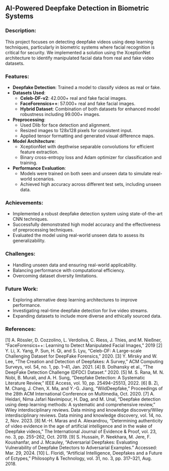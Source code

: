 ## **AI-Powered Deepfake Detection in Biometric Systems**

### Description:
This project focuses on detecting deepfake videos using deep learning techniques, particularly in biometric systems where facial recognition is critical for security. We implemented a solution using the XceptionNet architecture to identify manipulated facial data from real and fake video datasets.

### Features:
- **Deepfake Detection**: Trained a model to classify videos as real or fake.
- **Datasets Used**:
  - **Celeb-DF-v2**: 42.000+ real and fake facial images.
  - **FaceForensics++**:  57.000+ real and fake facial images.
  - **Hybrid Dataset**: Combination of both datasets for enhanced model robustness including 99.000+ images.
- **Preprocessing**: 
  - Used Dlib for face detection and alignment.
  - Resized images to 128x128 pixels for consistent input.
  - Applied tensor formatting and generated visual difference maps.
- **Model Architecture**:
  - XceptionNet with depthwise separable convolutions for efficient feature extraction.
  - Binary cross-entropy loss and Adam optimizer for classification and training.
- **Performance Evaluation**:
  - Models were trained on both seen and unseen data to simulate real-world scenarios.
  - Achieved high accuracy across different test sets, including unseen data.
  
### Achievements:
- Implemented a robust deepfake detection system using state-of-the-art CNN techniques.
- Successfully demonstrated high model accuracy and the effectiveness of preprocessing techniques.
- Evaluated the model using real-world unseen data to assess its generalizability.

### Challenges:
- Handling unseen data and ensuring real-world applicability.
- Balancing performance with computational efficiency.
- Overcoming dataset diversity limitations.

### Future Work:
- Exploring alternative deep learning architectures to improve performance.
- Investigating real-time deepfake detection for live video streams.
- Expanding datasets to include more diverse and ethically sourced data.

### References:
[1] A. Rössler, D. Cozzolino, L. Verdoliva, C. Riess, J. Thies, and M. Nießner, “FaceForensics++: Learning to Detect Manipulated Facial Images,” 2019
[2] Y. Li, X. Yang, P. Sun, H. Qi, and S. Lyu, “Celeb-DF: A Large-scale Challenging Dataset for DeepFake Forensics,” 2020.
[3] Y. Mirsky and W. Lee, “The Creation and Detection of Deepfakes: A Survey,” ACM Computing Surveys, vol. 54, no. 1, pp. 1–41, Jan. 2021.
[4] B. Dolhansky et al., “The DeepFake Detection Challenge (DFDC) Dataset.” 2020.
[5] M. S. Rana, M. N. Nobi, B. Murali, and A. H. Sung, “Deepfake Detection: A Systematic Literature Review,” IEEE Access, vol. 10, pp. 25494–25513, 2022.
[6] B. Zi, M. Chang, J. Chen, X. Ma, and Y.-G. Jiang, “WildDeepfake,” Proceedings of the 28th ACM International Conference on Multimedia, Oct. 2020.
[7] A. Heidari, Nima Jafari Navimipour, H. Dag, and M. Unal, “Deepfake detection using deep learning methods: A systematic and comprehensive review,” Wiley interdisciplinary reviews. Data mining and knowledge discovery/Wiley interdisciplinary reviews. Data mining and knowledge discovery, vol. 14, no. 2, Nov. 2023.
[8] M.-H. Maras and A. Alexandrou, “Determining authenticity of video evidence in the age of artificial intelligence and in the wake of Deepfake videos,” The International Journal of Evidence & Proof, vol. 23, no. 3, pp. 255–262, Oct. 2019.
[9] S. Hussain, P. Neekhara, M. Jere, F. Koushanfar, and J. Mcauley, “Adversarial Deepfakes: Evaluating Vulnerability of Deepfake Detectors to Adversarial Examples.” Accessed: Mar. 29, 2024.
[10] L. Floridi, “Artificial Intelligence, Deepfakes and a Future of Ectypes,” Philosophy & Technology, vol. 31, no. 3, pp. 317–321, Aug. 2018.

  
